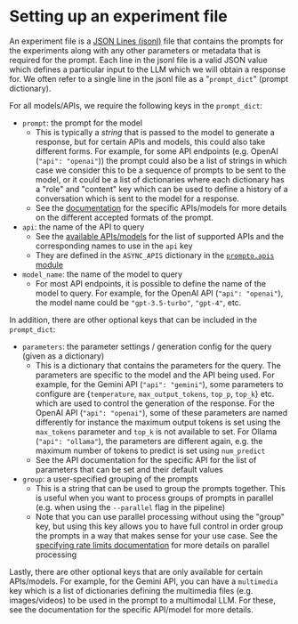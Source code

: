# Setting up an experiment file

An experiment file is a [JSON Lines (jsonl)](https://jsonlines.org/) file that contains the prompts for the experiments along with any other parameters or metadata that is required for the prompt. Each line in the jsonl file is a valid JSON value which defines a particular input to the LLM which we will obtain a response for. We often refer to a single line in the jsonl file as a "`prompt_dict`" (prompt dictionary).

For all models/APIs, we require the following keys in the `prompt_dict`:

* `prompt`: the prompt for the model
    * This is typically a _string_ that is passed to the model to generate a response, but for certain APIs and models, this could also take different forms. For example, for some API endpoints (e.g. OpenAI (`"api": "openai"`)) the prompt could also be a list of strings in which case we consider this to be a sequence of prompts to be sent to the model, or it could be a list of dictionaries where each dictionary has a "role" and "content" key which can be used to define a history of a conversation which is sent to the model for a response.
    * See the [documentation](models.md) for the specific APIs/models for more details on the different accepted formats of the prompt.
* `api`: the name of the API to query
    * See the [available APIs/models](models.md) for the list of supported APIs and the corresponding names to use in the `api` key
    * They are defined in the `ASYNC_APIS` dictionary in the [`prompto.apis` module](https://github.com/alan-turing-institute/prompto/blob/main/src/prompto/apis/__init__.py)
* `model_name`: the name of the model to query
    * For most API endpoints, it is possible to define the name of the model to query. For example, for the OpenAI API (`"api": "openai"`), the model name could be `"gpt-3.5-turbo"`, `"gpt-4"`, etc.

In addition, there are other optional keys that can be included in the `prompt_dict`:

* `parameters`: the parameter settings / generation config for the query (given as a dictionary)
    * This is a dictionary that contains the parameters for the query. The parameters are specific to the model and the API being used. For example, for the Gemini API (`"api": "gemini"`), some parameters to configure are {`temperature`, `max_output_tokens`, `top_p`, `top_k`} etc. which are used to control the generation of the response. For the OpenAI API (`"api": "openai"`), some of these parameters are named differently for instance the maximum output tokens is set using the `max_tokens` parameter and `top_k` is not available to set. For Ollama (`"api": "ollama"`), the parameters are different again, e.g. the maximum number of tokens to predict is set using `num_predict`
    * See the API documentation for the specific API for the list of parameters that can be set and their default values
* `group`: a user-specified grouping of the prompts
    * This is a string that can be used to group the prompts together. This is useful when you want to process groups of prompts in parallel (e.g. when using the `--parallel` flag in the pipeline)
    * Note that you can use parallel processing without using the "group" key, but using this key allows you to have full control in order group the prompts in a way that makes sense for your use case. See the [specifying rate limits documentation](rate_limits.md) for more details on parallel processing

Lastly, there are other optional keys that are only available for certain APIs/models. For example, for the Gemini API, you can have a `multimedia` key which is a list of dictionaries defining the multimedia files (e.g. images/videos) to be used in the prompt to a multimodal LLM. For these, see the documentation for the specific API/model for more details.
